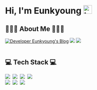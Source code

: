 <!-- <h1 align="center"> Eunkyoung Oh </h1> -->
  
<!-- <div align="center">
<p>
<img src="https://capsule-render.vercel.app/api?type=rounded&color=gradient&text=Welcome to Eunkyoung's Github&fontAlignY=50&fontSize=40&height=130" />
</p>
</div> -->
<h1> Hi, I'm Eunkyoung <img src="https://user-images.githubusercontent.com/1303154/88677602-1635ba80-d120-11ea-84d8-d263ba5fc3c0.gif" width="28px" alt="hi"></h1>
<!-- <div align="center"> -->
<div>
<h2> 👩🏻‍💻 About Me 👩🏻‍💻 </h2>
<a href="https://developer-ek.tistory.com/"><img src="https://img.shields.io/badge/Blog-181717?style=flat-square&logo=Storyblok&logoColor=white" alt="Developer Eunkyoung's Blog"/></a>
<a href="https://www.linkedin.com/in/oeunkyoung/" target="_blank"><img src="https://img.shields.io/badge/LinkedIn-0A66C2?style=flat-square&logo=Linkedin&logoColor=white"/></a>
<a href="https://hhpluscertificateofcompletion.oopy.io/">
    <img src="https://static.spartacodingclub.kr/hanghae99/plus/completion/badge_black.svg"/>
</a><br>
<!-- <img src="https://img.shields.io/badge/-ou1112@naver.com-1ec800?style=flat&labelColor=1ec800&logo=gmail&logoColor=white"/> -->
<br>
<h2> 💻 Tech Stack 💻 </h2>
  <img src="https://img.shields.io/badge/Java-007396?style=flat-square&logo=Java&logoColor=white"/></a>&nbsp 
<!--   <img src="https://img.shields.io/badge/C++-00599C?style=flat-square&logo=C%2B%2B&logoColor=white"/></a>&nbsp  -->
<!--   <img src="https://img.shields.io/badge/C-A8B9CC?style=flat-square&logo=C&logoColor=white"/></a>&nbsp  -->
  <img src="https://img.shields.io/badge/SpringBoot-6DB33F?style=flat-square&logo=Spring&logoColor=white"/></a>&nbsp 
  <img src="https://img.shields.io/badge/Oracle-F80000?style=flat-square&logo=oracle&logoColor=white"/></a>&nbsp 
  <img src="https://img.shields.io/badge/github-%23121011.svg?style=flat-square&logo=github&logoColor=white"/>&nbsp
  <br>
<!-- <h3>🖥  Tools 🖥 </h3> -->
  <img src="https://img.shields.io/badge/jira-%230047B3.svg?style=flat-square&logo=jira&logoColor=white"/>&nbsp
  <img src="https://img.shields.io/badge/confluence-%230047B3.svg?style=flat-square&logo=confluence&logoColor=white"/>&nbsp
  <img src="https://img.shields.io/badge/bitbucket-%230047B3.svg?style=flat-square&logo=bitbucket&logoColor=white"/>&nbsp
</div>
<br><br>
<!-- <div align="center"> -->
<!-- <img src="./profile-summary-card-output/nord_dark/0-profile-details.svg"/>   -->
<!-- <img src="./profile-summary-card-output/github_dark/1-repos-per-language.svg"/> -->
<!-- <img src="./profile-summary-card-output/github_dark//2-most-commit-language.svg"/> -->

<!-- <a href="https://github.com/o3ozzvb/github-readme-stats"><img align="center" src="https://github-readme-stats.vercel.app/api?username=o3ozzvb&show_icons=true&include_all_commits=true&theme=nightowl" alt="eunkyoung's github stats"/></a> -->
<!-- <img src="https://github-readme-streak-stats.herokuapp.com/?user=o3ozzvb&theme=dark&hide_border=true">&nbsp&nbsp&nbsp -->
<!-- <img src="https://github-readme-stats.vercel.app/api?username=o3ozzvb&include_all_commits=true&show_icons=true&hide_border=true&hide_title=true&count_private=true&theme=dark"><br> -->
<!-- <img src="https://github-readme-stats.vercel.app/api/top-langs/?username=o3ozzvb&layout=compact&theme=dark&hide_border=true&count_private=true"/> -->
<!-- </div> -->


